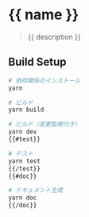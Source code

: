 # {{ name }}

> {{ description }}

## Build Setup

```bash
# 依存関係のインストール
yarn

# ビルド
yarn build

# ビルド（変更監視付き）
yarn dev
{{#test}}

# テスト
yarn test
{{/test}}
{{#doc}}

# ドキュメント生成
yarn doc
{{/doc}}
```
